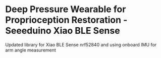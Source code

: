 # Deep Pressure Wearable for Proprioception Restoration - Seeeduino Xiao BLE Sense
Updated library for Xiao BLE Sense nrf52840 and using onboard IMU for arm angle measurement

